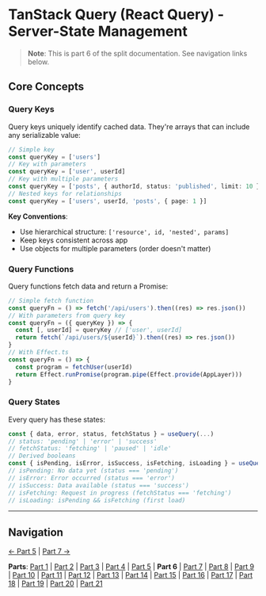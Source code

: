# TanStack Query (React Query) - Server-State Management

> **Note**: This is part 6 of the split documentation. See navigation links below.

## Core Concepts

### Query Keys

Query keys uniquely identify cached data. They're arrays that can include any serializable value:

```typescript
// Simple key
const queryKey = ['users']
// Key with parameters
const queryKey = ['user', userId]
// Key with multiple parameters
const queryKey = ['posts', { authorId, status: 'published', limit: 10 }]
// Nested keys for relationships
const queryKey = ['users', userId, 'posts', { page: 1 }]
```

**Key Conventions**:

- Use hierarchical structure: `['resource', id, 'nested', params]`
- Keep keys consistent across app
- Use objects for multiple parameters (order doesn't matter)

### Query Functions

Query functions fetch data and return a Promise:

```typescript
// Simple fetch function
const queryFn = () => fetch('/api/users').then((res) => res.json())
// With parameters from query key
const queryFn = ({ queryKey }) => {
  const [, userId] = queryKey // ['user', userId]
  return fetch(`/api/users/${userId}`).then((res) => res.json())
}
// With Effect.ts
const queryFn = () => {
  const program = fetchUser(userId)
  return Effect.runPromise(program.pipe(Effect.provide(AppLayer)))
}
```

### Query States

Every query has these states:

```typescript
const { data, error, status, fetchStatus } = useQuery(...)
// status: 'pending' | 'error' | 'success'
// fetchStatus: 'fetching' | 'paused' | 'idle'
// Derived booleans
const { isPending, isError, isSuccess, isFetching, isLoading } = useQuery(...)
// isPending: No data yet (status === 'pending')
// isError: Error occurred (status === 'error')
// isSuccess: Data available (status === 'success')
// isFetching: Request in progress (fetchStatus === 'fetching')
// isLoading: isPending && isFetching (first load)
```

---

## Navigation

[← Part 5](./05-basic-setup.md) | [Part 7 →](./07-usequery-hook.md)

**Parts**: [Part 1](./01-start.md) | [Part 2](./02-overview.md) | [Part 3](./03-why-tanstack-query-for-omnera.md) | [Part 4](./04-installation.md) | [Part 5](./05-basic-setup.md) | **Part 6** | [Part 7](./07-usequery-hook.md) | [Part 8](./08-integration-with-effectts.md) | [Part 9](./09-usemutation-hook.md) | [Part 10](./10-usequeries-hook.md) | [Part 11](./11-useinfinitequery-hook.md) | [Part 12](./12-server-side-rendering-ssr-with-hono.md) | [Part 13](./13-integration-with-better-auth.md) | [Part 14](./14-advanced-patterns.md) | [Part 15](./15-testing-with-tanstack-query.md) | [Part 16](./16-best-practices.md) | [Part 17](./17-common-pitfalls-to-avoid.md) | [Part 18](./18-performance-optimization.md) | [Part 19](./19-devtools.md) | [Part 20](./20-summary.md) | [Part 21](./21-references.md)
